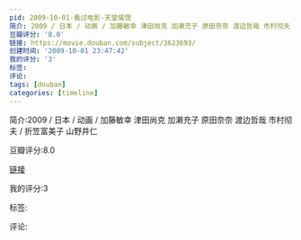 ```yaml
---
pid: 2009-10-01-看过电影-天堂餐馆
简介: 2009 / 日本 / 动画 / 加藤敏幸 津田尚克 加濑充子 原田奈奈 渡边哲哉 市村彻夫 / 折笠富美子 山野井仁
豆瓣评分: '8.0'
链接: https://movie.douban.com/subject/3623693/
创建时间: '2009-10-01 23:47:42'
我的评分: '3'
标签:
评论:
tags: [douban]
categories: [timeline]
---
```

简介:2009 / 日本 / 动画 / 加藤敏幸 津田尚克 加濑充子 原田奈奈 渡边哲哉 市村彻夫 / 折笠富美子 山野井仁

豆瓣评分:8.0

[链接](https://movie.douban.com/subject/3623693/)

我的评分:3

标签:

评论:

